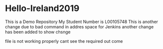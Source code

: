 # Hello-Ireland2019
This is a Demo Repository
My Student Number is L00105748
This is another change due to bad command in addres space for Jenkins
another change has been added to show chsnge



file is not working properly cant see the required out come
